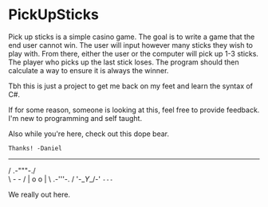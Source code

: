 # PickUpSticks

Pick up sticks is a simple casino game. The goal is to write a game that the end user cannot win. The user will input however many sticks they wish to play with. 
From there, either the user or the computer will pick up 1-3 sticks. The player who picks up the last stick loses. The program should then calculate a way to 
ensure it is always the winner. 

Tbh this is just a project to get me back on my feet and learn the syntax of C#. 

If for some reason, someone is looking at this, feel free to provide feedback. I'm new to programming and self taught. 

Also while you're here, check out this dope bear. 

    Thanks! -Daniel

 __         __
/  \.-"""-./  \
\    -   -    /
 |   o   o   |
 \  .-'''-.  /
  '-\__Y__/-'
     `---`      

 We really out here. 

